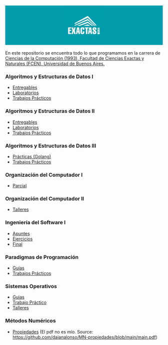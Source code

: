 ![Logo](Logo.png)

En este repositorio se encuentra todo lo que programamos en la carrera de [Ciencias de la Computación (1993), Facultad de Ciencias Exactas y Naturales (FCEN), Universidad de Buenos Aires.
](https://computacion.dc.uba.ar/plan-de-estudios-1993/)

### Algoritmos y Estructuras de Datos I

- [Entregables](Algoritmos-1/Entregables/)
- [Laboratorios](Algoritmos-1/Laboratorios/)
- [Trabajos Prácticos](Algoritmos-1/Trabajos-Prácticos/)

### Algoritmos y Estructuras de Datos II

- [Entregables](Algoritmos-2/Entregables/)
- [Laboratorios](Algoritmos-2/Laboratorios/)
- [Trabajos Prácticos](Algoritmos-2/Trabajos-Prácticos/) 

### Algoritmos y Estructuras de Datos III

- [Prácticas (Golang)](Algoritmos-3/Practicas/)
- [Trabajos Prácticos](Algoritmos-3/Trabajos-Prácticos)

### Organización del Computador I

- [Parcial](OrganizaciónDelComputador-1/Parcial)

### Organización del Computador II

- [Talleres](OrganizaciónDelComputador-2/Talleres)


### Ingeniería del Software I

- [Apuntes](IngenieríaDelSoftware-1/Apuntes)
- [Ejercicios](IngenieríaDelSoftware-1/Ejercicios)
- [Final](IngenieríaDelSoftware-1/Final)

### Paradigmas de Programación

- [Guías](ParadigmasDeProgramacion/Guias)
- [Trabajos Prácticos](ParadigmasDeProgramacion/Trabajos-Prácticos)

### Sistemas Operativos

- [Guias](SistemasOperativos/Guias) 
- [Trabajo Práctico](SistemasOperativos/TP-BlackFriday) 
- [Talleres](SistemasOperativos/Talleres) 

### Métodos Numéricos

- [Propiedades](MetodosNumericos/Propiedades.pdf) (El pdf no es mío. Source: https://github.com/daianalonso/MN-propiedades/blob/main/main.pdf)













